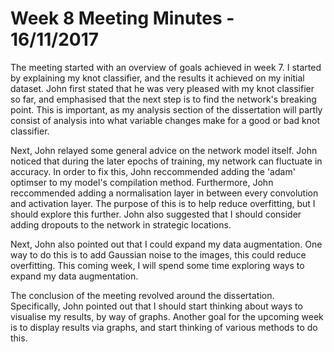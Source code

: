 # Week 8 Meeting Minutes - 16/11/2017

The meeting started with an overview of goals achieved in week 7.
I started by explaining my knot classifier, and the results it achieved on my initial dataset.
John first stated that he was very pleased with my knot classifier so far, and emphasised that the next step is to find the network's breaking point.
This is important, as my analysis section of the dissertation will partly consist of analysis into what variable changes make for a good or bad knot classifier.

Next, John relayed some general advice on the network model itself.
John noticed that during the later epochs of training, my network can fluctuate in accuracy.
In order to fix this, John reccommended adding the 'adam' optimser to my model's compilation method.
Furthermore, John reccommended adding a normalisation layer in between every convolution and activation layer.
The purpose of this is to help reduce overfitting, but I should explore this further.
John also suggested that I should consider adding dropouts to the network in strategic locations.

Next, John also pointed out that I could expand my data augmentation.
One way to do this is to add Gaussian noise to the images, this could reduce overfitting.
This coming week, I will spend some time exploring ways to expand my data augmentation.

The conclusion of the meeting revolved around the dissertation.
Specifically, John pointed out that I should start thinking about ways to visualise my results, by way of graphs.
Another goal for the upcoming week is to display results via graphs, and start thinking of various methods to do this.
